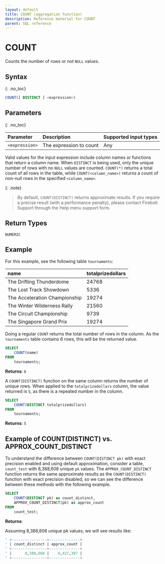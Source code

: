 ```yaml
---
layout: default
title: COUNT (aggregation function)
description: Reference material for COUNT
parent: SQL reference
---
```


# COUNT

Counts the number of rows or not `NULL` values.

## Syntax
{: .no_toc}

```sql
COUNT([ DISTINCT ] <expression>)
```

## Parameters
{: .no_toc}

| Parameter | Description                         |Supported input types |
| :--------- | :----------------------------------- | :---------------------|
| `<expression>`  | The expression to count | Any | 


Valid values for the input expression include column names or functions that return a column name. When `DISTINCT` is being used, only the unique number of rows with no `NULL` values are counted. `COUNT(*)` returns a total count of all rows in the table, while `COUNT(<column_name>)` returns a count of non-null rows in the specified `<column_name>`.

{: .note}
> By default, `COUNT(DISTINCT)` returns approximate results. If you require a precise result (with a performance penalty), please contact Firebolt Support through the Help menu support form. 

## Return Types
`NUMERIC`

## Example
For this example, see the following table `tournaments`: 

| name                          | totalprizedollars |
| :-----------------------------| :-----------------| 
| The Drifting Thunderdome      | 24768             |
| The Lost Track Showdown       | 5336              |
| The Acceleration Championship | 19274             |
| The Winter Wilderness Rally   | 21560             |
| The Circuit Championship      | 9739              |
| The Singapore Grand Prix      | 19274             |

Doing a regular `COUNT` returns the total number of rows in the column. As the `tournaments` table contains 6 rows, this will be the returned value. 

```sql
SELECT
	COUNT(name)
FROM
	tournaments;
```

**Returns**: `6`

A `COUNT(DISTINCT)` function on the same column returns the number of unique rows. When applied to the `totalprizedollars` column, the value returned is `5`, as there is a repeated number in the column. 

```sql
SELECT
	COUNT(DISTINCT totalprizedollars)
FROM
	tournaments;
```

**Returns**: `5`

## Example of COUNT(DISTINCT) vs. APPROX_COUNT_DISTINCT

To understand the difference between `COUNT(DISTINCT pk)` with exact precision enabled and using default approximation, consider a table, `count_test` with 8,388,608 unique `pk` values. The `APPROX_COUNT_DISTINCT` function returns the same approximate results as the `COUNT(DISTINCT)` function with exact precision disabled, so we can see the difference between these methods with the following example. 

```sql
SELECT
	COUNT(DISTINCT pk) as count_distinct,
	APPROX_COUNT_DISTINCT(pk) as approx_count
FROM
	count_test;
```

**Returns**: 

Assuming 8,388,608 unique pk values, we will see results like: 


```sql
' +----------------+--------------+
' | count_distinct | approx_count |
' +----------------+--------------+
' |      8,388,608 |    8,427,387 |
' +----------------+--------------+
```
